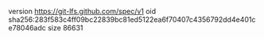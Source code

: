 version https://git-lfs.github.com/spec/v1
oid sha256:283f583c4ff09bc22839bc81ed5122ea6f70407c4356792dd4e401ce78046adc
size 86631
